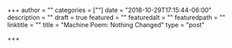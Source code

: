 +++
author = ""
categories = [""]
date = "2018-10-29T17:15:44-06:00"
description = ""
draft = true
featured = ""
featuredalt = ""
featuredpath = ""
linktitle = ""
title = "Machine Poem: Nothing Changed"
type = "post"

+++
